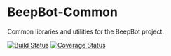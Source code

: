 # BeepBot-Common
Common libraries and utilities for the BeepBot project.

[![Build Status](https://travis-ci.org/ExoZoneDev/beepBot-common.svg?branch=master)](https://travis-ci.org/ExoZoneDev/beepBot-common) [![Coverage Status](https://coveralls.io/repos/github/ExoZoneDev/beepBot-common/badge.svg?branch=master)](https://coveralls.io/github/ExoZoneDev/beepBot-common?branch=master)
